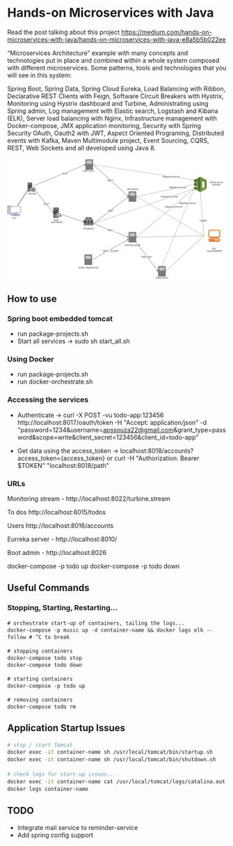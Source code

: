 # Hands-on Microservices with Java

Read the post talking about this project https://medium.com/hands-on-microservices-with-java/hands-on-microservices-with-java-e8a5b5b022ee
 
“Microservices Architecture” example with many concepts and technologies put in place and combined within a whole system composed with different microservices. 
Some patterns, tools and technologies that you will see in this system:

Spring Boot, Spring Data, Spring Cloud Eureka, Load Balancing with Ribbon, 
Declarative REST Clients with Feign, Software Circuit Breakers with Hystrix, 
Monitoring using Hystrix dashboard and Turbine, Administrating using Spring admin,
Log management with Elastic search, Logstash and Kibana (ELK), Server load balancing with Nginx,
Infrastructure management with Docker-compose, JMX application monitoring,
Security with Spring Security OAuth, Oauth2 with JWT, Aspect Oriented Programing, 
Distributed events with Kafka, Maven Multimodule project, Event Sourcing, 
CQRS, REST, Web Sockets and all developed using Java 8.

![Alt text](microservices-architecture.jpg?raw=true "microservices architecture")


## How to use

### Spring boot embedded tomcat
* run package-projects.sh
* Start all services -> sudo sh start_all.sh  

### Using Docker
* run package-projects.sh
* run docker-orchestrate.sh

### Accessing the services
* Authenticate -> curl -X POST -vu todo-app:123456 http://localhost:8017/oauth/token -H "Accept: application/json" -d "password=1234&username=apssouza22@gmail.com&grant_type=password&scope=write&client_secret=123456&client_id=todo-app"  

* Get data using the access_token -> localhost:8018/accounts?access_token={access_token} or curl -H "Authorization: Bearer $TOKEN" "localhost:8018/path"

### URLs
Monitoring stream - http://localhost:8022/turbine.stream

To dos http://localhost:8015/todos

Users http://localhost:8016/accounts 

Eurreka server - http://localhost:8010/

Boot admin - http://localhost:8026

docker-compose -p todo up
docker-compose -p todo down

## Useful Commands

### Stopping, Starting, Restarting...

```
# orchestrate start-up of containers, tailing the logs...
docker-compose -p music up -d container-name && docker logs elk --follow # ^C to break

# stopping containers
docker-compose todo stop
docker-compose todo down

# starting containers
docker-compose -p todo up

# removing containers
docker-compose todo rm

```

## Application Startup Issues

```bash
# stop / start Tomcat
docker exec -it container-name sh /usr/local/tomcat/bin/startup.sh
docker exec -it container-name sh /usr/local/tomcat/bin/shutdown.sh

# check logs for start-up issues...
docker exec -it container-name cat /usr/local/tomcat/logs/catalina.out
docker logs container-name
```

## TODO
* Integrate mail service to reminder-service
* Add spring config support